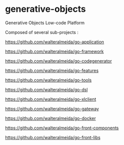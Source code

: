 # generative-objects
Generative Objects Low-code Platform

Composed of several sub-projects :

https://github.com/walteralmeida/go-application

https://github.com/walteralmeida/go-framework

https://github.com/walteralmeida/go-codegenerator

https://github.com/walteralmeida/go-features

https://github.com/walteralmeida/go-tools

https://github.com/walteralmeida/go-dsl

https://github.com/walteralmeida/go-xlclient

https://github.com/walteralmeida/go-gateway

https://github.com/walteralmeida/go-docker

https://github.com/walteralmeida/go-front-components

https://github.com/walteralmeida/go-front-libs




